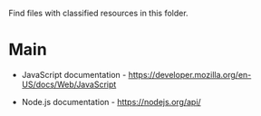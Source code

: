 Find files with classified resources in this folder.

# Main

* JavaScript documentation - https://developer.mozilla.org/en-US/docs/Web/JavaScript 

* Node.js documentation - https://nodejs.org/api/